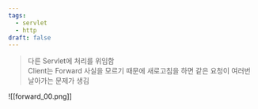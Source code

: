 ```yaml
---
tags:
  - servlet
  - http
draft: false
---
```

> 다른 Servlet에 처리를 위임함 <br/>
> Client는 Forward 사실을 모르기 때문에 새로고침을 하면 같은 요청이 여러번 날아가는 문제가 생김


![[forward_00.png]]
